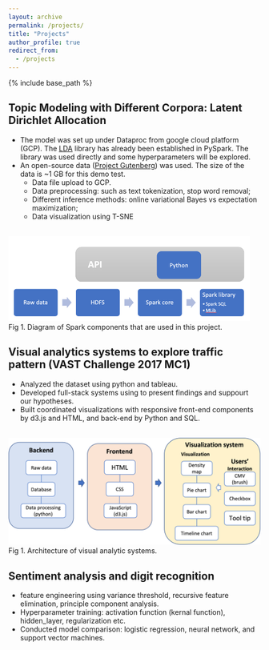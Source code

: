 ```yaml
---
layout: archive
permalink: /projects/
title: "Projects"
author_profile: true
redirect_from: 
  - /projects
---
```


{% include base_path %}

## Topic Modeling with Different Corpora: Latent Dirichlet Allocation
* The model was set up under Dataproc from google cloud platform (GCP). The <a href='https://spark.apache.org/docs/latest/api/python/reference/api/pyspark.ml.clustering.LDA.html'>LDA</a> library has already been established in PySpark. The library was used directly and some hyperparameters will be explored.
* An open-source data (<a href='https://www.gutenberg.org/'>Project Gutenberg</a>) was used. The size of the data is ~1 GB for this demo test. 
  * Data file upload to GCP.
  * Data preprocessing: such as text tokenization, stop word removal; 
  * Different inference methods: online variational Bayes vs expectation maximization; 
  * Data visualization using T-SNE
<br />
<img src="/images/project_1_1.png" alt="project1"><br />
Fig 1. Diagram of Spark components that are used in this project.

## Visual analytics systems to explore traffic pattern (VAST Challenge 2017 MC1)
* Analyzed the dataset using python and tableau.
* Developed full-stack systems using to present findings and suppourt our hypotheses.
* Built coordinated visualizations with responsive front-end components by d3.js and HTML, and back-end by Python and SQL.
<br />
<img src="/images/project_2_1.png" alt="project2"><br />
Fig 1. Architecture of visual analytic systems.

## Sentiment analysis and digit recognition
* feature engineering using variance threshold, recursive feature elimination, principle component analysis.
*	Hyperparameter training: activation function (kernal function), hidden_layer, regularization etc.
*	Conducted model comparison: logistic regression, neural network, and support vector machines.
